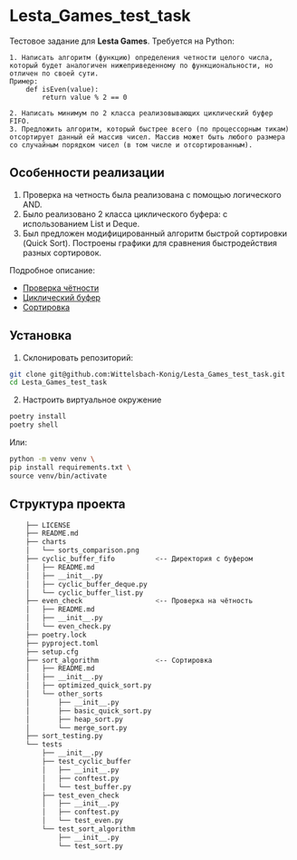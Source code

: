 # Lesta_Games_test_task
Тестовое задание для **Lesta Games**. Требуется на Python:

    1. Написать алгоритм (функцию) определения четности целого числа, который будет аналогичен нижеприведенному по функциональности, но отличен по своей сути. 
    Пример:
        def isEven(value):
            return value % 2 == 0

    2. Написать минимум по 2 класса реализовывающих циклический буфер FIFO.
    3. Предложить алгоритм, который быстрее всего (по процессорным тикам) отсортирует данный ей массив чисел. Массив может быть любого размера со случайным порядком чисел (в том числе и отсортированным).

## Особенности реализации

1. Проверка на четность была реализована с помощью логического AND.
2. Было реализовано 2 класса циклического буфера: с использованием List и Deque.
3. Был предложен модифицированный алгоритм быстрой сортировки (Quick Sort). Построены графики для сравнения быстродействия разных сортировок.

Подробное описание:
* [Проверка чётности](even_check/README.md)
* [Циклический буфер](cyclic_buffer_fifo/README.md)
* [Сортировка](sort_algorithm/README.md)
## Установка
1. Склонировать репозиторий:
```bash
git clone git@github.com:Wittelsbach-Konig/Lesta_Games_test_task.git
cd Lesta_Games_test_task
```
2. Настроить виртуальное окружение
```bash
poetry install
poetry shell
```
Или:
```bash
python -m venv venv \
pip install requirements.txt \
source venv/bin/activate
```


## Структура проекта
```bash
    ├── LICENSE
    ├── README.md
    ├── charts
    │   └── sorts_comparison.png
    ├── cyclic_buffer_fifo          <-- Директория с буфером
    │   ├── README.md
    │   ├── __init__.py
    │   ├── cyclic_buffer_deque.py
    │   └── cyclic_buffer_list.py
    ├── even_check                  <-- Проверка на чётность
    │   ├── README.md
    │   ├── __init__.py
    │   └── even_check.py
    ├── poetry.lock
    ├── pyproject.toml
    ├── setup.cfg
    ├── sort_algorithm              <-- Сортировка
    │   ├── README.md
    │   ├── __init__.py
    │   ├── optimized_quick_sort.py
    │   └── other_sorts
    │       ├── __init__.py
    │       ├── basic_quick_sort.py
    │       ├── heap_sort.py
    │       └── merge_sort.py
    ├── sort_testing.py
    └── tests
        ├── __init__.py
        ├── test_cyclic_buffer
        │   ├── __init__.py
        │   ├── conftest.py
        │   └── test_buffer.py
        ├── test_even_check
        │   ├── __init__.py
        │   ├── conftest.py
        │   └── test_even.py
        └── test_sort_algorithm
            ├── __init__.py
            └── test_sort.py
```

